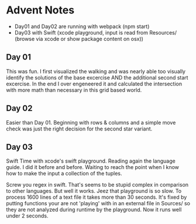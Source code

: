 # Advent Notes
+ Day01 and Day02 are running with webpack (npm start)
+ Day03 with Swift (xcode playground, input is read from Resources/ (browse via xcode or show package content on osx))

## Day 01
This was fun. I first visualized the walking and was nearly 
able too visually identify the solutions of the base excercise AND the additional second start excercise. In the end I over engeneered it and calculated the intersection with more math than necessary in this grid based world.

## Day 02
Easier than Day 01. Beginning with rows & columns and a simple move check
was just the right decision for the second star variant.

## Day 03
Swift Time with xcode's swift playground. Reading again the language guide. I did it before and before.
Waiting to reach the point when I know how to make the input a collection of the tuples.

Screw you regex in swift. That's seems to be stupid complex in comparison to other languages. But well it works.
Jeez that playground is so slow. To process 1600 lines of a text file it takes more than 30 seconds. It's fixed by putting functions your are not 'playing' with in an external file in Sources/ so they are not analyzed during runtime by the playground. Now it runs well under 2 seconds.
